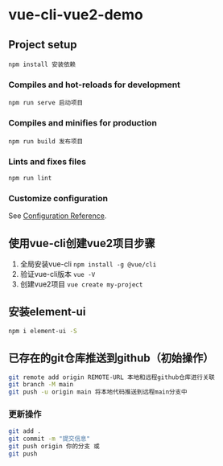 # vue-cli-vue2-demo

## Project setup
```
npm install 安装依赖
```

### Compiles and hot-reloads for development
```
npm run serve 启动项目
```

### Compiles and minifies for production
```
npm run build 发布项目
```

### Lints and fixes files
```
npm run lint
```

### Customize configuration
See [Configuration Reference](https://cli.vuejs.org/config/).

## 使用vue-cli创建vue2项目步骤
1. 全局安装vue-cli `npm install -g @vue/cli`
2. 验证vue-cli版本 `vue -V`
3. 创建vue2项目 `vue create my-project`


## 安装element-ui
```bash
npm i element-ui -S
```

## 已存在的git仓库推送到github（初始操作）
```bash
git remote add origin REMOTE-URL 本地和远程github仓库进行关联
git branch -M main
git push -u origin main 将本地代码推送到远程main分支中
```

### 更新操作
```bash
git add .
git commit -m "提交信息"
git push origin 你的分支 或
git push
```